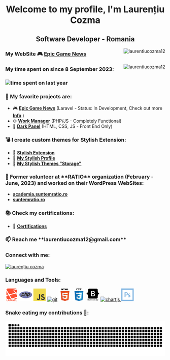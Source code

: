 <!--  Link: https://rahuldkjain.github.io/gh-profile-readme-generator/ -->
<h1 align="center"> Welcome to my profile, I'm Laurențiu Cozma </h1>
<h2 align="center"> Software Developer - Romania </h2>  <img align="right" src="https://komarev.com/ghpvc/?username=laurentiucozma12&label=Profile%20views&color=brightgreen&style=for-the-badge" alt="laurentiucozma12" />
<h3 aligh="left"> My WebSite 🎮 <a href="https://epicgamenews.com/" target="_blank">Epic Game News</a></h3>

<!-- Profile Views -->
<img align="right" src="https://komarev.com/ghpvc/?username=laurentiucozma12&label=Profile%20views&color=brightgreen&style=for-the-badge" alt="laurentiucozma12" />

<!-- Time Spent On -->
<h3> My time spent on since 8 September 2023: </h3>     
<h3 align="left">
 <img src="https://github-readme-stats.vercel.app/api/wakatime?username=laurentiucozma12&hide_title=true&hide_border=true&langs_count=5&bg_color=00000000&text_color=777" alt="time spent on last year" />      
</h3>    

<h3> 🍍 My favorite projects are: </h3>       
      
- 🎮 **[Epic Game News](https://www.epicgamenews.com/)** (Laravel - Status: In Development, Check out more **[Info](https://github.com/laurentiucozma12/epicgamenews-presentation)** )
- ⚙️ **[Work Manager](https://github.com/laurentiucozma12/Work-Manager-Thesis)** (PHP/JS - Completely Functional)
- 🍪 **[Dark Panel](https://github.com/laurentiucozma12/Dark-Panel)** (HTML, CSS, JS - Front End Only)

<h3> 💣 I create custom themes for Stylish Extension: </h3>           
        
- 🏰 **[Stylish Extension](https://chrome.google.com/webstore/detail/stylish-custom-themes-for/fjnbnpbmkenffdnngjfgmeleoegfcffe)**           
- 🐢 **[My Stylish Profile](https://userstyles.org/user-profile/3767261)**
- 🐋 **[My Stylish Themes "Storage"](https://github.com/laurentiucozma12/stylish-themes)**      
     
<h3> 🤝 Former volunteer at **RATIO** organization (February - June, 2023) and worked on their WordPress WebSites: </h3>        

- **[academia.suntemratio.ro](https://academia.suntemratio.ro/)**    
- **[suntemratio.ro](https://suntemratio.ro/)**     
       
<h3> 📚 Check my certifications: </h3>     
       
- 📖 **[Certifications](https://github.com/laurentiucozma12/Certifications)**    
       
<h3> 📫 Reach me **laurentiucozma12@gmail.com** </h3>         
        
<h3 align="left">Connect with me:</h3>
<p align="left">
<a href="https://www.linkedin.com/in/lauren%C8%9Biu-cozma-0025411ab/" target="blank"><img align="center" src="https://raw.githubusercontent.com/rahuldkjain/github-profile-readme-generator/master/src/images/icons/Social/linked-in-alt.svg" alt="laurențiu cozma" height="30" width="40" /></a>
</p>

<h3 align="left">Languages and Tools:</h3>
<p align="left">   
  <a href="https://laravel.com/" target="_blank" rel="noreferrer"> <img src="https://raw.githubusercontent.com/devicons/devicon/master/icons/laravel/laravel-plain-wordmark.svg" alt="laravel" width="40" height="40"/></a>
<!--   <a href="https://www.docker.com/" target="_blank" rel="noreferrer"> <img src="https://raw.githubusercontent.com/devicons/devicon/master/icons/docker/docker-original-wordmark.svg" alt="docker" width="40" height="40"/> </a> -->
  <a href="https://www.php.net" target="_blank" rel="noreferrer"> <img src="https://raw.githubusercontent.com/devicons/devicon/master/icons/php/php-original.svg" alt="php" width="40" height="40"/></a>
    <a href="https://developer.mozilla.org/en-US/docs/Web/JavaScript" target="_blank" rel="noreferrer"><img src="https://raw.githubusercontent.com/devicons/devicon/master/icons/javascript/javascript-original.svg" alt="javascript" width="40" height="40"/></a>
    <a href="https://git-scm.com/" target="_blank" rel="noreferrer"> <img src="https://www.vectorlogo.zone/logos/git-scm/git-scm-icon.svg" alt="git" width="40" height="40"/></a>
  <a href="https://www.w3.org/html/" target="_blank" rel="noreferrer"><img src="https://raw.githubusercontent.com/devicons/devicon/master/icons/html5/html5-original-wordmark.svg" alt="html5" width="40" height="40"/></a>
  <a href="https://www.w3schools.com/css/" target="_blank" rel="noreferrer"> <img src="https://raw.githubusercontent.com/devicons/devicon/master/icons/css3/css3-original-wordmark.svg" alt="css3" width="40" height="40"/></a>
  <a href="https://getbootstrap.com" target="_blank" rel="noreferrer"><img src="https://raw.githubusercontent.com/devicons/devicon/master/icons/bootstrap/bootstrap-plain-wordmark.svg" alt="bootstrap" width="40" height="40"/></a> 
  <a href="https://www.chartjs.org" target="_blank" rel="noreferrer"> <img src="https://www.chartjs.org/media/logo-title.svg" alt="chartjs" width="40" height="40"/> </a>  
<!--    <a href="https://www.mysql.com/" target="_blank" rel="noreferrer"><img src="https://raw.githubusercontent.com/devicons/devicon/master/icons/mysql/mysql-original-wordmark.svg" alt="mysql" width="40" height="40"/></a>
  <a href="https://www.w3schools.com/cs/" target="_blank" rel="noreferrer"><img src="https://raw.githubusercontent.com/devicons/devicon/master/icons/csharp/csharp-original.svg" alt="csharp" width="40" height="40"/></a>
  <a href="https://www.w3schools.com/cpp/" target="_blank" rel="noreferrer"> <img src="https://raw.githubusercontent.com/devicons/devicon/master/icons/cplusplus/cplusplus-original.svg" alt="cplusplus" width="40" height="40"/></a> -->
  <a href="https://www.photoshop.com/en" target="_blank" rel="noreferrer"><img src="https://raw.githubusercontent.com/devicons/devicon/master/icons/photoshop/photoshop-line.svg" alt="photoshop" width="40" height="40"/></a>
</p>  

<!-- Snake Dark SVG -->
<h3> Snake eating my contributions 🐍:</h3>
<picture>
  <source media="(prefers-color-scheme: dark)" srcset="https://raw.githubusercontent.com/laurentiucozma12/laurentiucozma12/b6cefefa997f63e8b523dc66bc9a66f70fa22905/github-contribution-grid-snake-dark.svg" />
  <img alt="github-snake" src="https://raw.githubusercontent.com/laurentiucozma12/laurentiucozma12/b6cefefa997f63e8b523dc66bc9a66f70fa22905/github-contribution-grid-snake-dark.svg" />
</picture>
